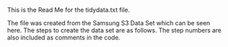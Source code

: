 This is the Read Me for the tidydata.txt file.

The file was created from the Samsung S3 Data Set which can be seen here. The steps to create the data set are as follows.
The step numbers are also included as comments in the code.
